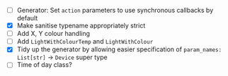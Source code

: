 - [ ] Generator: Set `action` parameters to use synchronous callbacks by default
- [X] Make sanitise typename appropriately strict
- [ ] Add X, Y colour handling
- [ ] Add `LightWithColourTemp` and `LightWithColour`
- [X] Tidy up the generator by allowing easier specification of `param_names: List[str]` -> `Device` super type
- [ ] Time of day class?
